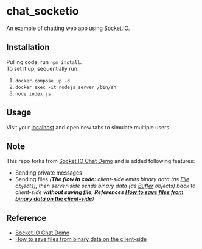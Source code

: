 # chat_socketio
An example of chatting web app using [Socket.IO](https://socket.io/).

## Installation
Pulling code, run `npm install`.\
To set it up, sequentially run:
1. `docker-compose up -d`
2. `docker exec -it nodejs_server /bin/sh`
3. `node index.js`

## Usage
Visit your [localhost](http://localhost/) and open new tabs to simulate multiple users.

## Note
This repo forks from [Socket.IO Chat Demo](https://github.com/socketio/socket.io/tree/master/examples/chat) and is added following features:
- Sending private messages
- Sending files *(**The flow in code:** client-side emits binary data (as [File](https://developer.mozilla.org/en-US/docs/Web/API/File) objects), then server-side sends binary data (as [Buffer](https://nodejs.org/api/buffer.html) objects) back to client-side **without saving file**; **References [How to save files from binary data on the client-side](https://stackoverflow.com/questions/19327749/javascript-blob-filename-without-link)**)*

## Reference
- [Socket.IO Chat Demo](https://github.com/socketio/socket.io/tree/master/examples/chat)
- [How to save files from binary data on the client-side](https://stackoverflow.com/questions/19327749/javascript-blob-filename-without-link)